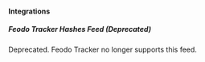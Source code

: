 
#### Integrations
##### Feodo Tracker Hashes Feed (Deprecated)
Deprecated. Feodo Tracker no longer supports this feed.
